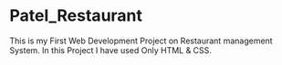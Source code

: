 ﻿# Patel_Restaurant
This is my First Web Development Project on Restaurant management System. In this Project I have used Only HTML & CSS.
